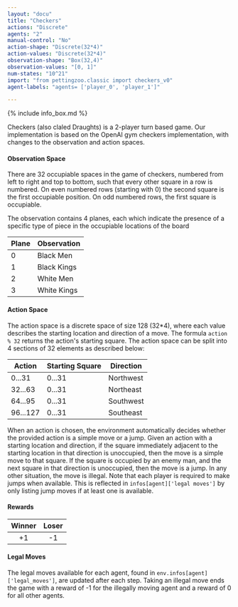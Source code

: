 ```yaml
---
layout: "docu"
title: "Checkers"
actions: "Discrete"
agents: "2"
manual-control: "No"
action-shape: "Discrete(32*4)"
action-values: "Discrete(32*4)"
observation-shape: "Box(32,4)"
observation-values: "[0, 1]"
num-states: "10^21"
import: "from pettingzoo.classic import checkers_v0"
agent-labels: "agents= ['player_0', 'player_1']"

---
```


{% include info_box.md %}



Checkers (also claled Draughts) is a 2-player turn based game. Our implementation is based on the OpenAI gym checkers implementation, with changes to the observation and action spaces.

#### Observation Space

There are 32 occupiable spaces in the game of checkers, numbered from left to right and top to bottom, such that every other square in a row is numbered. On even numbered rows (starting with 0) the second square is the first occupiable position. On odd numbered rows, the first square is occupiable.

The observation contains 4 planes, each which indicate the presence of a specific type of piece in the occupiable locations of the board



| Plane | Observation |
| ----- | ----------- |
| 0     | Black Men   |
| 1     | Black Kings |
| 2     | White Men   |
| 3     | White Kings |

#### Action Space

The action space is a discrete space of size 128 (32*4), where each value describes the starting location and direction of a move. The formula `action % 32` returns the action's starting square. The action space can be split into 4 sections of 32 elements as described below:

| Action   | Starting Square | Direction |
| -------- | --------------- | --------- |
| 0...31   | 0...31          | Northwest |
| 32...63  | 0...31          | Northeast |
| 64...95  | 0...31          | Southwest |
| 96...127 | 0...31          | Southeast |

When an action is chosen, the environment automatically decides whether the provided action is a simple move or a jump. Given an action with a starting location and direction, if the square immediately adjacent to the starting location in that direction is unoccupied, then the move is a simple move to that square. If the square is occupied by an enemy man, and the next square in that direction is unoccupied, then the move is a jump. In any other situation, the move is illegal. Note that each player is required to make jumps when available. This is reflected in `infos[agent]['legal moves']` by only listing jump moves if at least one is available.

#### Rewards

| Winner | Loser |
| :----: | :---: |
|   +1   |  -1   |


#### Legal Moves

The legal moves available for each agent, found in `env.infos[agent]['legal_moves']`, are updated after each step. Taking an illegal move ends the game with a reward of -1 for the illegally moving agent and a reward of 0 for all other agents.